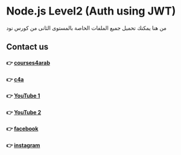 # Node.js Level2 (Auth using JWT)

من هنا يمكنك تحميل جميع الملفات الخاصة بالمستوى الثانى من كورس نود

## Contact us

#### 👉  [courses4arab](https://courses4arab.com/)

#### 👉  [c4a](https://c4a.dev/)

#### 👉  [YouTube 1](https://www.youtube.com/@elrayek)

#### 👉  [YouTube 2](https://www.youtube.com/@dev-ali)

#### 👉  [facebook](https://www.facebook.com/courses4arab)

#### 👉  [instagram](https://www.instagram.com/ali__elrayes)

